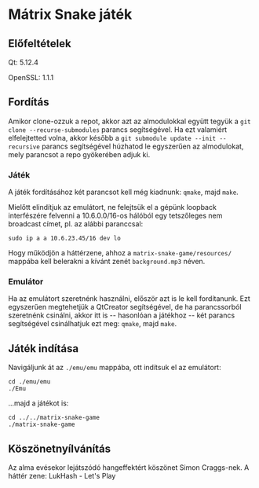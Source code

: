 # Mátrix Snake játék

## Előfeltételek
Qt: 5.12.4

OpenSSL: 1.1.1

## Fordítás
Amikor clone-ozzuk a repot, akkor azt az almodulokkal együtt tegyük a `git clone --recurse-submodules` parancs segítségével. Ha ezt valamiért elfelejtetted volna, akkor később a `git submodule update --init --recursive` parancs segítségével húzhatod le egyszerűen az almodulokat, mely parancsot a repo gyökerében adjuk ki.

### Játék
A játék fordításához két parancsot kell még kiadnunk: `qmake`, majd `make`. 

Mielőtt elindítjuk az emulátort, ne felejtsük el a gépünk loopback interfészére felvenni a 10.6.0.0/16-os hálóból egy tetszőleges nem broadcast címet, pl. az alábbi paranccsal:

`sudo ip a a 10.6.23.45/16 dev lo`

Hogy működjön a háttérzene, ahhoz a `matrix-snake-game/resources/` mappába kell belerakni a kívánt zenét `background.mp3` néven.

### Emulátor
Ha az emulátort szeretnénk használni, először azt is le kell fordítanunk. Ezt egyszerűen megtehetjük a QtCreator segítségével, de ha parancssorból szeretnénk csinálni, akkor itt is -- hasonlóan a játékhoz -- két parancs segítségével csinálhatjuk ezt meg: `qmake`, majd `make`.

## Játék indítása
Navigáljunk át az `./emu/emu` mappába, ott indítsuk el az emulátort:
```
cd ./emu/emu
./Emu
```

...majd a játékot is:

```
cd ../../matrix-snake-game
./matrix-snake-game
```

## Köszönetnyílvánítás

Az alma evésekor lejátszódó hangeffektért köszönet Simon Craggs-nek.
A háttér zene: LukHash - Let's Play
